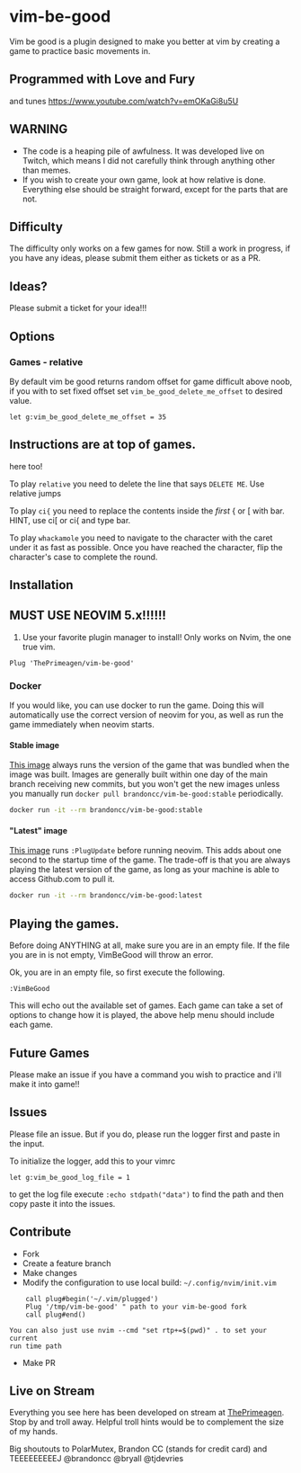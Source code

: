 # vim-be-good

Vim be good is a plugin designed to make you better at vim by creating a game
to practice basic movements in.

## Programmed with Love and Fury

and tunes https://www.youtube.com/watch?v=emOKaGi8u5U

## WARNING

-   The code is a heaping pile of awfulness. It was developed live on Twitch,
    which means I did not carefully think through anything other than memes.
-   If you wish to create your own game, look at how relative is done.
    Everything else should be straight forward, except for the parts that are
    not.

## Difficulty

The difficulty only works on a few games for now. Still a work in progress,
if you have any ideas, please submit them either as tickets or as a PR.

## Ideas?

Please submit a ticket for your idea!!!

## Options

### Games - relative

By default vim be good returns random offset for game difficult above noob, if
you with to set fixed offset set `vim_be_good_delete_me_offset` to desired
value.

`let g:vim_be_good_delete_me_offset = 35`

## Instructions are at top of games.

here too!

To play `relative` you need to delete the line that
says `DELETE ME`. Use relative jumps

To play `ci{` you need to replace the contents
inside the _first_ { or [ with bar. HINT, use ci[
or ci{ and type bar.

To play `whackamole` you need to navigate to the character with the caret under
it as fast as possible. Once you have reached the character, flip the
character's case to complete the round.

## Installation

## MUST USE NEOVIM 5.x!!!!!!

1. Use your favorite plugin manager to install! Only works on Nvim, the one true
   vim.

```viml
Plug 'ThePrimeagen/vim-be-good'
```

### Docker

If you would like, you can use docker to run the game. Doing this will
automatically use the correct version of neovim for you, as well as run the
game immediately when neovim starts.

#### Stable image

[This image](https://github.com/brandoncc/docker-vim-be-good/blob/master/stable/Dockerfile) always runs the version of the game that was bundled when the image
was built. Images are generally built within one day of the main branch
receiving new commits, but you won't get the new images unless you manually run
`docker pull brandoncc/vim-be-good:stable` periodically.

```bash
docker run -it --rm brandoncc/vim-be-good:stable
```

#### "Latest" image

[This image](https://github.com/brandoncc/docker-vim-be-good/blob/master/latest/Dockerfile) runs `:PlugUpdate` before running neovim. This adds about one second
to the startup time of the game. The trade-off is that you are always playing
the latest version of the game, as long as your machine is able to access
Github.com to pull it.

```bash
docker run -it --rm brandoncc/vim-be-good:latest
```

## Playing the games.

Before doing ANYTHING at all, make sure you are in an empty file. If the file
you are in is not empty, VimBeGood will throw an error.

Ok, you are in an empty file, so first execute the following.

```viml
:VimBeGood
```

This will echo out the available set of games. Each game can take a set of
options to change how it is played, the above help menu should include each game.

## Future Games

Please make an issue if you have a command you wish to practice and i'll make
it into game!!

## Issues

Please file an issue. But if you do, please run the logger first and paste in
the input.

To initialize the logger, add this to your vimrc

```
let g:vim_be_good_log_file = 1
```

to get the log file execute `:echo stdpath("data")` to find the path and then
copy paste it into the issues.

## Contribute

-   Fork
-   Create a feature branch
-   Make changes
-   Modify the configuration to use local build:
    `~/.config/nvim/init.vim`

```
    call plug#begin('~/.vim/plugged')
    Plug '/tmp/vim-be-good' " path to your vim-be-good fork
    call plug#end()
```

    You can also just use nvim --cmd "set rtp+=$(pwd)" . to set your current
    run time path

-   Make PR

## Live on Stream

Everything you see here has been developed on stream at [ThePrimeagen](https://twitch.tv/ThePrimeagen).
Stop by and troll away. Helpful troll hints would be to complement the size of my hands.

Big shoutouts to PolarMutex, Brandon CC (stands for credit card) and TEEEEEEEEEJ
@brandoncc @bryall @tjdevries
